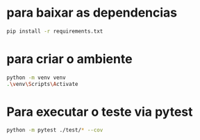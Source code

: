 # para baixar as dependencias
```sh
pip install -r requirements.txt
```
# para criar o ambiente
```sh
python -m venv venv
.\venv\Scripts\Activate
```

# Para executar o teste via pytest
```sh
python -m pytest ./test/* --cov
```